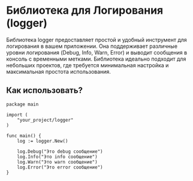 # Библиотека для Логирования (logger)
Библиотека logger предоставляет простой и удобный инструмент для логирования в вашем приложении. Она поддерживает различные уровни логирования (Debug, Info, Warn, Error) и выводит сообщения в консоль с временными метками. Библиотека идеально подходит для небольших проектов, где требуется минимальная настройка и максимальная простота использования.

## Как использовать?

```
package main

import (
	"your_project/logger"
)

func main() {
	log := logger.New()

	log.Debug("Это debug сообщение")
	log.Info("Это info сообщение")
	log.Warn("Это warn сообщение")
	log.Error("Это error сообщение")
}
```
